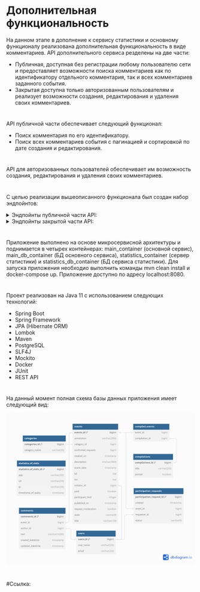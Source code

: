 # Дополнительная функциональность

На данном этапе в дополнение к сервису статистики и основному функционалу реализована дополнительная функциональность в
виде комментариев.
API дополнительного сервиса резделены на две части:
* Публичная, доступная без регистрации любому пользователю сети и предоставляет возможности поиска комментариев как по
  идентификатору отдельного комментария, так и всех комментариев заданного события.
* Закрытая доступна только авторизованным пользователям и реализует возможности создания, редактирования и удаления своих
  комментариев.

#
API публичной части обеспечивает следующий функционал:
* Поиск комментария по его идентификатору.
* Поиск всех комментариев события с пагинацией и сортировкой по дате создания и редактирования.

#
API для авторизованных пользователей обеспечивает им возможность создания, редактирования и удаления
своих комментариев.

#
С целью реализации вышеописанного функционала был создан набор эндпойнтов:

</details>

<details><summary>Эндпойнты публичной части API:</summary>

* GET /commets/{commentId} - получение полной информации и комментарии по его идентификатору.
* GET /comments/events/{eventId} - получение списка комментариев к событию.

</details>

</details>

<details><summary>Эндпойнты закрытой части API:</summary>

* POST /users/{userId}/comments - создание комментария авторизованным пользователем.
* PATCH /users/{userId}/comments/{commentId} - редактирование авторизованным пользователем
  своего комментария.
* DELETE /users/{userId}/comments/{commentId}/delete - удаление авторизованным пользователем
  своего комментария.

</details>


# 
Приложение выполнено на основе микросервисной архитектуры и поднимается в четырех контейнерах:
main_container (основной сервис), main_db_container (БД основного сервиса), statistics_container (сервер статистики)
и statistics_db_container (БД сервиса статистики). Для запуска приложения необходио выполнить команды mvn clean install и
docker-compose up. Приложение доступно по адресу localhost:8080.

#
Проект реализован на Java 11 с использованием следующих технологий:
* Spring Boot
* Spring Framework
* JPA (Hibernate ORM)
* Lombok
* Maven
* PostgreSQL
* SLF4J
* Mockito
* Docker
* JUnit
* REST API

#
На данный момент полная схема базы данных приложения имеет следующий вид:

![Диаграмма базы данных](/full_db_diagram.png)

#
#Ссылка: 